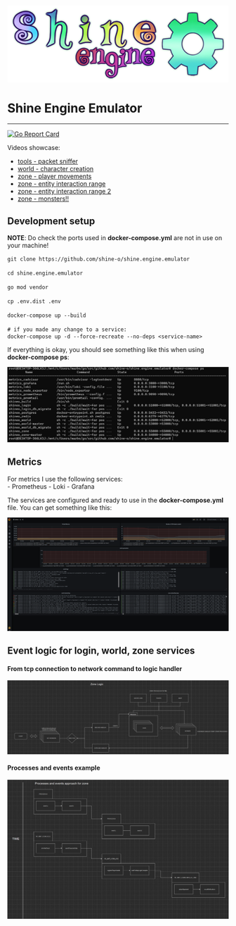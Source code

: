 ![](assets/shine.png)

# Shine Engine Emulator

---

[![Go Report Card](https://goreportcard.com/badge/github.com/shine-o/shine.engine.emulator)](https://goreportcard.com/report/github.com/shine-o/shine.engine.emulator)


Videos showcase: 

- [tools - packet sniffer](https://www.youtube.com/watch?v=Y08oHJucHRI)
- [world - character creation](https://www.youtube.com/watch?v=GF7cUkPe6BI&t=16s)
- [zone  - player movements](https://www.youtube.com/watch?v=WPR9IcppmkI)
- [zone  - entity interaction range](https://www.youtube.com/watch?v=cSnldVbl2wA&feature=youtu.be)
- [zone  - entity interaction range 2](https://www.youtube.com/watch?v=roSZNHxg7o4)
- [zone  - monsters!!](https://www.youtube.com/watch?v=f7nPVcIaKfw)


## Development setup
    
**NOTE**: Do check the ports used in **docker-compose.yml** are not in use on your machine!

    
    git clone https://github.com/shine-o/shine.engine.emulator
    
    cd shine.engine.emulator
    
    go mod vendor
    
    cp .env.dist .env
    
    docker-compose up --build
        
    # if you made any change to a service:
    docker-compose up -d --force-recreate --no-deps <service-name>
    
    
If everything is okay, you should see something like this when using **docker-compose ps**:


![](assets/docker-services.PNG)    

## Metrics
   
For metrics I use the following services:    
    - Prometheus
    - Loki
    - Grafana

The services are configured and ready to use in the **docker-compose.yml** file. You can get something like this:

![](assets/grafana.PNG)
    
## Event logic for login, world, zone services

#### From tcp connection to network command to logic handler

![](docs/zone-logic.PNG)


#### Processes and events example

![](docs/process-events.PNG)    